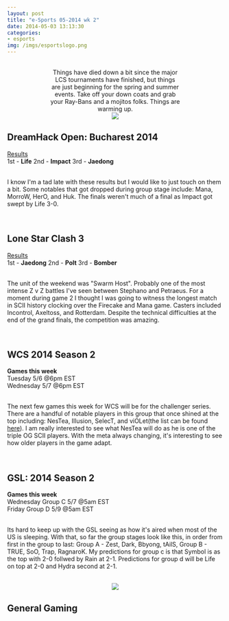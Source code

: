 ```yaml
---
layout: post
title: "e-Sports 05-2014 wk 2"
date: 2014-05-03 13:13:30
categories:
- esports
img: /imgs/esportslogo.png
---
```

<br/>
<div style='text-align:center;margin:0 20%;'>
  Things have died down a bit since the major LCS tournaments have finished, but things are just beginning for the spring and summer events. Take off your down coats and grab your Ray-Bans and a mojitos folks. Things are warming up.
</div>


<div style='text-align:center;'>
  <img src='{{site.base}}/imgs/starcraft_2_logo.jpg'/>
</div> 
<h2>DreamHack Open: Bucharest 2014</h2>
<div class='subtitle'>
<a href='http://wiki.teamliquid.net/starcraft2/2014_DreamHack_Open/Bucharest)'>Results</a><br/>
1st - <strong>Life</strong> 2nd - <strong>Impact</strong> 3rd - <strong>Jaedong</strong>
</div>
<br/>

I know I'm a tad late with these results but I would like to just touch on them a bit. Some notables that got dropped during group stage include: Mana, MorroW, HerO, and Huk. The finals weren't much of a final as Impact got swept by Life 3-0.

<br/>
<h2>Lone Star Clash 3</h2>
<div class='subtitle'>
<a href='http://wiki.teamliquid.net/starcraft2/Lone_Star_Clash_3'>Results</a><br/>
1st - <strong>Jaedong</strong> 2nd - <strong>Polt</strong> 3rd - <strong>Bomber</strong>
</div>
<br/>

The unit of the weekend was "Swarm Host". Probably one of the most intense Z v Z battles I've seen between Stephano and Petraeus. For a moment during game 2 I thought I was going to witness the longest match in SCII history clocking over the Firecake and Mana game. Casters included Incontrol, Axeltoss, and Rotterdam. Despite the technical difficulties at the end of the grand finals, the competition was amazing. 

<br/>
<h2>WCS 2014 Season 2</h2>
<div class='subtitle'>
<strong>Games this week</strong><br/>
Tuesday 5/6 @6pm EST<br/>
Wednesday 5/7 @6pm EST
</div>
<br/>

The next few games this week for WCS will be for the challenger series. There are a handful of notable players in this group that once shined at the top including: NesTea, Illusion, SelecT, and viOLet(the list can be found [here](http://wiki.teamliquid.net/starcraft2/2014_WCS_Season_2_America/Challenger)). I am really interested to see what NesTea will do as he is one of the triple OG SCII players. With the meta always changing, it's interesting to see how older players in the game adapt.

<br/>
<h2>GSL: 2014 Season 2</h2>
<div class='subtitle'>
<strong>Games this week</strong><br/>
Wednesday Group C 5/7 @5am EST<br/>
Friday Group D 5/9 @5am EST
</div>
<br/>

Its hard to keep up with the GSL seeing as how it's aired when most of the US is sleeping. With that, so far the group stages look like this, in order from first in the group to last: Group A - Zest, Dark, Bbyong, tAilS, Group B - TRUE, SoO, Trap, RagnaroK. My predictions for group c is that Symbol is as the top with 2-0 follwed by Rain at 2-1. Predictions for group d will be Life on top at 2-0 and Hydra second at 2-1.

<br/>
<div style='text-align:center;'>
  <img src='{{site.base}}/imgs/LoL_logo.png'/>
</div>


<h2>General Gaming</h2>
